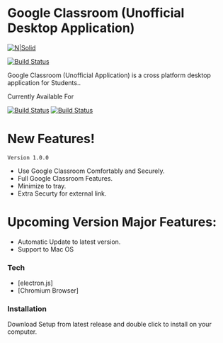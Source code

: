 # Google Classroom (Unofficial Desktop Application)

[![N|Solid](https://himelrana-swe.com/brand/himelrana.png)](https://himelrana-swe.com)

[![Build Status](https://travis-ci.org/joemccann/dillinger.svg?branch=master)](https://himelrana-swe.com)

Google Classroom (Unofficial Application) is a cross platform desktop application for Students..

Currently Available For

[![Build Status](https://himelrana-swe.com/brand/linux.png)](https://github.com/himelrana-swe/Google-Classroom/releases) [![Build Status](https://himelrana-swe.com/brand/windows.png)](https://github.com/himelrana-swe/Google-Classroom/releases)

# New Features!
    Version 1.0.0
  - Use Google Classroom Comfortably and  Securely.
  - Full Google Classroom Features.
  - Minimize to tray.
  - Extra Securty for external link.
# Upcoming Version Major Features:
  - Automatic Update to latest version.
  - Support to Mac OS

### Tech
* [electron.js]
* [Chromium Browser]

### Installation
Download Setup from latest release and double click to install on your computer.
